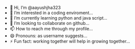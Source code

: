 - 👋 Hi, I’m @aayushjha323
- 👀 I’m interested in a coding enviroment...
- 🌱 I’m currently learning python and java script...
- 💞️ I’m looking to collaborate on github...
- 📫 How to reach me through my profile...
- 😄 Pronouns: as username suggests...
- ⚡ Fun fact: working together will help in growing together...

<!---
aayushjha323/aayushjha323 is a ✨ special ✨ repository because its `README.md` (this file) appears on your GitHub profile.
You can click the Preview link to take a look at your changes.
--->
